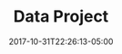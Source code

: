 ---
categories:
- ""
- ""
date: "2017-10-31T22:26:13-05:00"
description: Here is an example of a data project i worked on
draft: false
image: pic02.jpg
keywords: ""
slug: magna
title: Data Project
---